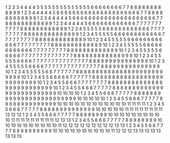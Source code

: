 1 2 3 3 4 4 4 4 5 5 5 5 5 5 5 5 5 5 5 5 5 5 6 6 6 6 6 6 6 6 7 7 8 8 8 8 8 8 8 8 8 8 9 9
1 2 3 4 4 4 4 4 5 6 6 6 6 6 6 6 6 6 6 6 6 6 6 6 6 6 6 6 6 6 7 7 8 8 8 8 8 8 8 8 8 8 9 9
1 2 3 4 4 4 4 4 5 6 6 6 6 6 6 6 6 6 6 6 6 6 6 6 6 6 6 6 6 6 7 7 8 8 8 8 8 8 8 8 8 8 9 9
1 2 3 4 4 4 4 4 5 6 6 6 6 6 6 6 6 6 6 6 6 7 7 7 7 7 7 7 7 7 7 7 8 8 8 8 8 8 8 8 8 8 9 9
1 2 3 4 5 5 5 5 5 6 6 6 6 6 6 6 6 6 6 6 6 7 7 7 7 7 7 7 7 7 8 8 8 8 8 8 8 8 8 8 8 8 9 9
1 2 3 4 5 5 5 5 5 6 6 6 6 6 6 6 6 6 6 6 6 7 7 7 7 7 7 7 7 7 8 8 8 8 8 8 8 8 8 8 8 8 9 10
1 2 3 4 5 5 5 5 5 6 6 6 6 6 6 6 6 6 6 6 6 7 7 7 7 7 7 7 7 7 8 8 8 8 8 8 8 8 8 8 8 8 9 10
1 2 3 4 5 5 5 5 5 6 6 6 6 6 6 6 6 6 6 6 6 7 7 7 7 7 7 7 7 7 8 8 8 8 8 8 8 8 8 8 8 8 9 10
1 2 3 4 5 5 5 5 5 6 6 6 6 6 7 7 7 7 7 7 7 7 7 7 7 7 7 7 8 8 8 8 8 8 8 8 8 8 8 8 9 9 9 10
1 2 3 4 5 5 5 5 5 6 6 6 6 7 7 7 7 7 7 7 7 7 7 7 7 7 7 7 8 8 8 9 9 9 9 9 9 9 9 9 9 9 9 10
1 2 3 4 5 5 5 5 5 6 6 6 6 7 7 7 7 7 7 7 7 7 7 7 7 7 7 7 8 8 8 9 9 9 9 9 9 9 9 9 9 9 9 10
1 2 3 4 5 5 5 5 5 6 6 7 7 7 7 7 7 8 8 8 8 8 8 8 8 8 8 8 8 8 8 9 9 9 9 9 9 9 9 9 9 9 9 10
1 2 3 4 5 5 6 6 6 6 6 7 7 7 7 7 7 8 8 8 8 8 8 8 8 8 8 8 8 8 8 9 9 9 9 9 9 9 9 9 9 9 9 10
1 2 3 4 5 5 6 6 6 7 7 7 7 7 7 7 7 8 8 8 8 8 8 8 8 8 8 8 8 8 8 9 9 9 9 9 9 9 9 9 9 9 9 10
1 2 3 4 5 5 6 6 6 7 7 7 7 7 8 8 8 8 8 8 9 9 9 9 9 9 9 9 9 9 9 9 9 9 9 9 9 9 9 9 10 10 10 10
1 2 3 4 5 5 6 6 6 7 7 7 7 7 8 8 8 8 8 8 9 9 9 9 9 9 9 9 9 9 9 9 9 9 9 9 9 9 9 10 10 10 10 10
1 2 3 4 5 5 6 6 6 7 7 7 7 7 8 8 8 8 8 8 9 9 9 9 9 9 9 9 10 10 10 10 10 10 10 10 10 10 10 10 11 11 11 11
1 2 3 4 5 5 6 6 6 7 7 7 7 7 8 8 8 8 8 9 9 9 9 9 9 9 9 9 10 10 10 10 10 11 11 11 11 11 11 11 11 12 12 12
1 2 3 4 5 5 6 6 6 7 7 7 7 7 8 8 8 8 8 9 9 9 10 10 10 10 10 10 10 10 10 10 11 11 11 11 11 11 11 11 11 12 13 13
1 2 3 4 5 5 6 6 6 7 7 7 7 7 8 8 8 8 8 9 9 9 10 10 10 10 10 10 10 10 10 10 11 12 12 12 12 12 12 12 12 12 13 13
1 2 3 4 5 5 6 6 7 7 7 7 8 8 8 8 9 9 9 9 9 9 10 10 10 10 10 10 10 10 10 10 11 12 12 12 13 13 13 13 13 13 13 13
​
​